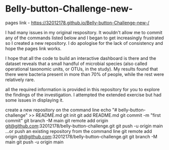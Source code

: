 # Belly-button-Challenge-new-
pages link - https://32012178.github.io/Belly-button-Challenge-new-/

I had many issues in my original respository.
It wouldn't allow me to commit any of the commands listed below and I began to get increasingly frustrated so I created a new repository. I do apologise for the lack of consistency and hope the pages link works. 

I hope that all the code to build an interactive dashboard is there and the dataset reveals that a small handful of microbial species (also called operational taxonomic units, or OTUs, in the study). My results found that there were bacteria present in more than 70% of people, while the rest were relatively rare.

all the required information is provided in this repository for you to explore the findings of the investigation. I attempted the extended exercise but had some issues in displaying it.


create a new repository on the command line
echo "# belly-button-challenge" >> README.md
git init
git add README.md
git commit -m "first commit"
git branch -M main
git remote add origin git@github.com:32012178/belly-button-challenge.git
git push -u origin main
…or push an existing repository from the command line
git remote add origin git@github.com:32012178/belly-button-challenge.git
git branch -M main
git push -u origin main
